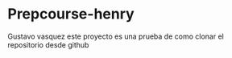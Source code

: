 # Prepcourse-henry
Gustavo vasquez
este proyecto es una prueba de como clonar el repositorio desde github 
